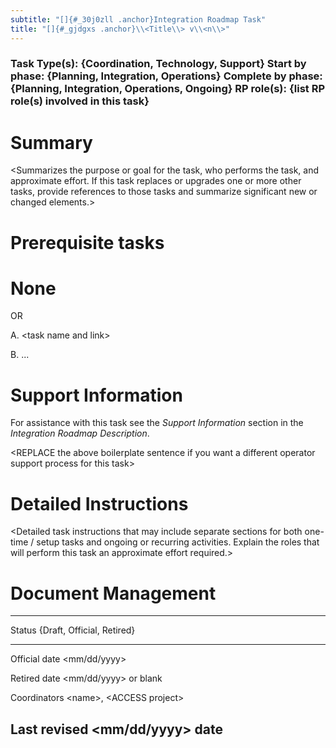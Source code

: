 ```yaml
---
subtitle: "[]{#_30j0zll .anchor}Integration Roadmap Task"
title: "[]{#_gjdgxs .anchor}\\<Title\\> v\\<n\\>"
---
```


### Task Type(s): {Coordination, Technology, Support} Start by phase: {Planning, Integration, Operations} Complete by phase: {Planning, Integration, Operations, Ongoing} RP role(s): {list RP role(s) involved in this task}

# Summary

\<Summarizes the purpose or goal for the task, who performs the task,
and approximate effort. If this task replaces or upgrades one or more
other tasks, provide references to those tasks and summarize significant
new or changed elements.\>

# Prerequisite tasks

# None

OR

A.  \<task name and link\>

B.  ...

# Support Information

For assistance with this task see the *Support Information* section in
the *Integration Roadmap Description*.

\<REPLACE the above boilerplate sentence if you want a different
operator support process for this task\>

# Detailed Instructions

\<Detailed task instructions that may include separate sections for both
one-time / setup tasks and ongoing or recurring activities. Explain the
roles that will perform this task an approximate effort required.\>

# Document Management

  -----------------------------------------------------------------------
  Status           {Draft, Official, Retired}
  ---------------- ------------------------------------------------------
  Official date    \<mm/dd/yyyy\>

  Retired date     \<mm/dd/yyyy\> or blank

  Coordinators     \<name\>, \<ACCESS project\>

  Last revised     \<mm/dd/yyyy\>
  date             
  -----------------------------------------------------------------------
